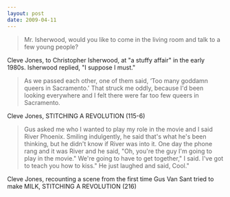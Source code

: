```yaml
---
layout: post
date: 2009-04-11
--- 
```


>Mr. Isherwood, would you like to come in the living room and talk to a few young people?

Cleve Jones, to Christopher Isherwood, at "a stuffy affair" in the early 1980s. Isherwood replied, "I suppose I must."

>As we passed each other, one of them said, ‘Too many goddamn queers in Sacramento.' That struck me oddly, because I'd been looking everywhere and I felt there were far too few queers in Sacramento.

Cleve Jones, STITCHING A REVOLUTION (115-6)

>Gus asked me who I wanted to play my role in the movie and I said River Phoenix. Smiling indulgently, he said that's what he's been thinking, but he didn't know if River was into it. One day the phone rang and it was River and he said, "Oh, you're the guy I'm going to play in the movie." We're going to have to get together," I said. I've got to teach you how to kiss." He just laughed and said, Cool."

Cleve Jones, recounting a scene from the first time Gus Van Sant tried to make MILK, STITCHING A REVOLUTION (216)
